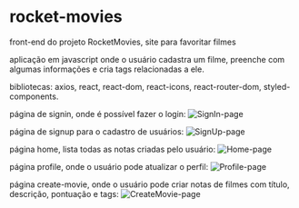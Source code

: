 # rocket-movies
front-end do projeto RocketMovies, site para favoritar filmes

aplicação em javascript onde o usuário cadastra um filme, preenche com algumas informações e cria tags relacionadas a ele.

bibliotecas: axios, react, react-dom, react-icons, react-router-dom, styled-components.


página de signin, onde é possível fazer o login:
![SignIn-page](https://github.com/rayaneacacio/rocket-movies/assets/104095370/31091740-8c54-4679-ac23-cbf79afff846)

página de signup para o cadastro de usuários:
![SignUp-page](https://github.com/rayaneacacio/rocket-movies/assets/104095370/b9befdba-56bd-4426-83f3-efc8d6543956)

página home, lista todas as notas criadas pelo usuário:
![Home-page](https://github.com/rayaneacacio/rocket-movies/assets/104095370/35031022-5d78-4c68-a28b-79b0064621c7)

página profile, onde o usuário pode atualizar o perfil:
![Profile-page](https://github.com/rayaneacacio/rocket-movies/assets/104095370/e61b2e93-823f-4c08-a0c5-80b5882595d3)

página create-movie, onde o usuário pode criar notas de filmes com título, descrição, pontuação e tags:
![CreateMovie-page](https://github.com/rayaneacacio/rocket-movies/assets/104095370/ad56fcb2-fafe-429f-bf4d-dc143eeac72f)
